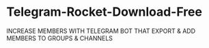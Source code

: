 # Telegram-Rocket-Download-Free
INCREASE MEMBERS WITH TELEGRAM BOT THAT EXPORT &amp; ADD MEMBERS TO GROUPS &amp; CHANNELS
